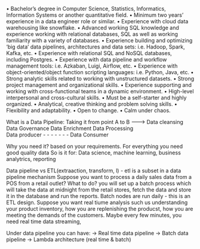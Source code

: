 • Bachelor’s degree in Computer Science, Statistics, Informatics, Information Systems or another quantitative field.
• Minimum two years’ experience in a data engineer role or similar.
• Experience with cloud data warehousing like snowflake.
• Advanced working SQL knowledge and experience working with relational databases, SQL as well as working familiarity with a variety of databases.
• Experience building and optimizing ‘big data’ data pipelines, architectures and data sets: i.e. Hadoop, Spark, Kafka, etc.
• Experience with relational SQL and NoSQL databases, including Postgres.
• Experience with data pipeline and workflow management tools: i.e. Azkaban, Luigi, Airflow, etc.
• Experience with object-oriented/object function scripting languages: i.e. Python, Java, etc.
• Strong analytic skills related to working with unstructured datasets.
• Strong project management and organizational skills.
• Experience supporting and working with cross-functional teams in a dynamic environment.
• High-level interpersonal and cross-cultural skills.
• Must be a self-starter and highly organized.
• Analytical, creative thinking and problem solving skills.
• Flexibility and adaptability.
• Open to change.
• Calm under chaos.








What is a Data Pipeline:
Taking it from point A to B ---> Data cleansing
                                 Data Governance
                                 Data Enrichment
                                 Data Processing   
Data producer - - - - - -  - Data Consumer

Why you need it? based on your requirements. For everything you need good quality data
So is it for: Data science, machine learning, business analytrics, reporting

Data pipeline vs ETL(extraaction, transform, l) - etl is a subset in a data pipeline mechanism
Suppose you want to process a daily sales data from a POS from a retail outlet? What to do? you will set up a batch process which will take the data at midnight from the retail stores, fetch the data and store it in the database and run the reports. Batch nodes are run daily - this is an ETL design. 
Suppose you want real tiume analysis such us understanding your product inventory, how you are replenishing the producst, how you are meeting the demands of the customers. Maybe every few minutes, you need real time data streaming, 

Under data pipeline you can have:
      -> Real time data pipeline
      -> Batch data pipeline
      -> Lambda architecture (real time & batch)          